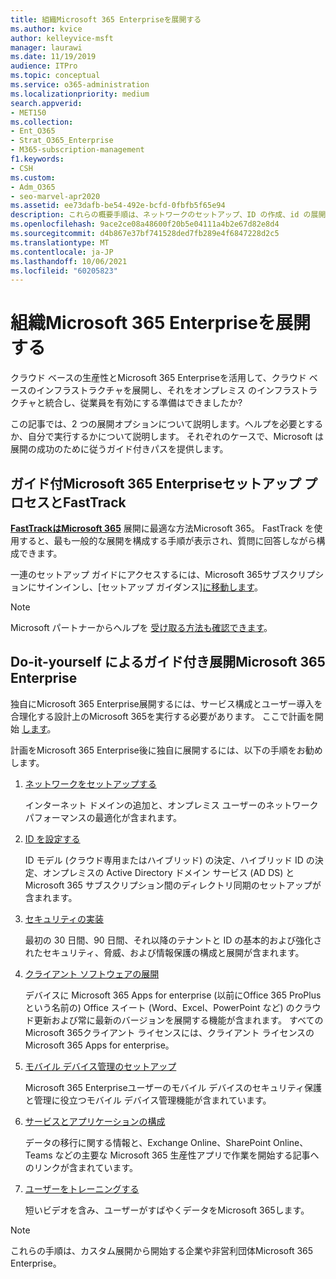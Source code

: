 ```yaml
---
title: 組織Microsoft 365 Enterpriseを展開する
ms.author: kvice
author: kelleyvice-msft
manager: laurawi
ms.date: 11/19/2019
audience: ITPro
ms.topic: conceptual
ms.service: o365-administration
ms.localizationpriority: medium
search.appverid:
- MET150
ms.collection:
- Ent_O365
- Strat_O365_Enterprise
- M365-subscription-management
f1.keywords:
- CSH
ms.custom:
- Adm_O365
- seo-marvel-apr2020
ms.assetid: ee73dafb-be54-492e-bcfd-0fbfb5f65e94
description: これらの概要手順は、ネットワークのセットアップ、ID の作成、id の展開、Microsoft 365 Apps移行を行うのに役立ちます。
ms.openlocfilehash: 9ace2ce08a48600f20b5e04111a4b2e67d82e8d4
ms.sourcegitcommit: d4b867e37bf741528ded7fb289e4f6847228d2c5
ms.translationtype: MT
ms.contentlocale: ja-JP
ms.lasthandoff: 10/06/2021
ms.locfileid: "60205823"
---
```

# <a name="deploy-microsoft-365-enterprise-for-your-organization"></a>組織Microsoft 365 Enterpriseを展開する

クラウド ベースの生産性とMicrosoft 365 Enterpriseを活用して、クラウド ベースのインフラストラクチャを展開し、それをオンプレミス のインフラストラクチャと統合し、従業員を有効にする準備はできましたか?

この記事では、2 つの展開オプションについて説明します。ヘルプを必要とするか、自分で実行するかについて説明します。 それぞれのケースで、Microsoft は展開の成功のために従うガイド付きパスを提供します。

## <a name="guided-microsoft-365-enterprise-setup-process-with-fasttrack"></a>ガイド付Microsoft 365 Enterpriseセットアップ プロセスとFastTrack

**[FastTrackはMicrosoft 365](https://www.microsoft.com/fasttrack/microsoft-365)** 展開に最適な方法Microsoft 365。 FastTrack を使用すると、最も一般的な展開を構成する手順が表示され、質問に回答しながら構成できます。 

一連のセットアップ ガイドにアクセスするには、Microsoft 365サブスクリプションにサインインし、[セットアップ ガイダンス][に移動します](https://aka.ms/o365fasttrack)。

>[!Note]
>Microsoft パートナーからヘルプを [受け取る方法も確認できます](https://www.microsoft.com/solution-providers/home)。
>

## <a name="do-it-yourself-guided-deployment-of-microsoft-365-enterprise"></a>Do-it-yourself によるガイド付き展開Microsoft 365 Enterprise

独自にMicrosoft 365 Enterprise展開するには、サービス構成とユーザー導入を合理化する設計上のMicrosoft 365を実行する必要があります。 ここで計画を開始 [します](get-your-organization-ready-for-office-365.md)。

計画をMicrosoft 365 Enterprise後に独自に展開するには、以下の手順をお勧めします。

1. [ネットワークをセットアップする](set-up-network-for-microsoft-365.md)

   インターネット ドメインの追加と、オンプレミス ユーザーのネットワーク パフォーマンスの最適化が含まれます。
 
2. [ID を設定する](protect-your-global-administrator-accounts.md)

   ID モデル (クラウド専用またはハイブリッド) の決定、ハイブリッド ID の決定、オンプレミスの Active Directory ドメイン サービス (AD DS) と Microsoft 365 サブスクリプション間のディレクトリ同期のセットアップが含まれます。

3. [セキュリティの実装](/office365/securitycompliance/security-roadmap)

   最初の 30 日間、90 日間、それ以降のテナントと ID の基本的および強化されたセキュリティ、脅威、および情報保護の構成と展開が含まれます。
 
4. [クライアント ソフトウェアの展開](/DeployOffice/deployment-guide-microsoft-365-apps)

   デバイスに Microsoft 365 Apps for enterprise (以前にOffice 365 ProPlus という名前の) Office スイート (Word、Excel、PowerPoint など) のクラウド更新および常に最新のバージョンを展開する機能が含まれます。 すべてのMicrosoft 365クライアント ライセンスには、クライアント ライセンスのMicrosoft 365 Apps for enterprise。
 
5. [モバイル デバイス管理のセットアップ](https://support.office.com/article/set-up-mobile-device-management-mdm-in-office-365-dd892318-bc44-4eb1-af00-9db5430be3cd)

   Microsoft 365 Enterpriseユーザーのモバイル デバイスのセキュリティ保護と管理に役立つモバイル デバイス管理機能が含まれています。
 
6. [サービスとアプリケーションの構成](configure-services-and-applications.md)

   データの移行に関する情報と、Exchange Online、SharePoint Online、Teams などの主要な Microsoft 365 生産性アプリで作業を開始する記事へのリンクが含まれています。
 
7. [ユーザーをトレーニングする](/office365/admin/admin-overview/get-started-with-office-365#training-resources-for-your-users)

   短いビデオを含み、ユーザーがすばやくデータをMicrosoft 365します。
 

>[!Note]
>これらの手順は、カスタム展開から開始[](https://go.microsoft.com/fwlink/?LinkId=627221)する企業や非営利団体Microsoft 365 Enterprise。 
>